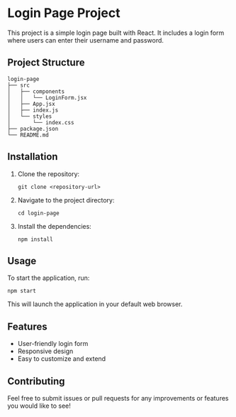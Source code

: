 # Login Page Project

This project is a simple login page built with React. It includes a login form where users can enter their username and password.

## Project Structure

```
login-page
├── src
│   ├── components
│   │   └── LoginForm.jsx
│   ├── App.jsx
│   ├── index.js
│   └── styles
│       └── index.css
├── package.json
└── README.md
```

## Installation

1. Clone the repository:
   ```
   git clone <repository-url>
   ```
2. Navigate to the project directory:
   ```
   cd login-page
   ```
3. Install the dependencies:
   ```
   npm install
   ```

## Usage

To start the application, run:
```
npm start
```
This will launch the application in your default web browser.

## Features

- User-friendly login form
- Responsive design
- Easy to customize and extend

## Contributing

Feel free to submit issues or pull requests for any improvements or features you would like to see!